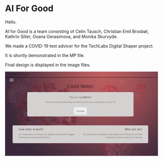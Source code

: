 # AI For Good 

Hello. 

AI for Good is a team consisting of Celin Tausch, Christian Emil Brosbøl, Kathrin Siller, Oxana Gerasimova, and Monika Skurvyde.

We made a COVID-19 test advicer for the TechLabs Digital Shaper project. 

It is shortly demonstrated in the MP file. 

Final design is displayed in the image files. 

![Front page](https://github.com/C21AI/AI/blob/main/ai-for-good/front_page.png)
